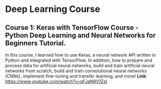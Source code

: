 # Deep Learning Course
## Course 1: **Keras with TensorFlow Course - Python Deep Learning and Neural Networks for Beginners Tutorial**.
In this course, I learned how to use Keras, a neural network API written in Python and integrated with TensorFlow. In addition, how to prepare and process data for artificial neural networks, build and train artificial neural networks from scratch, build and train convolutional neural networks (CNNs), implement fine-tuning and transfer learning, and more!
**Link**: https://www.youtube.com/watch?v=qFJeN9V1ZsI
